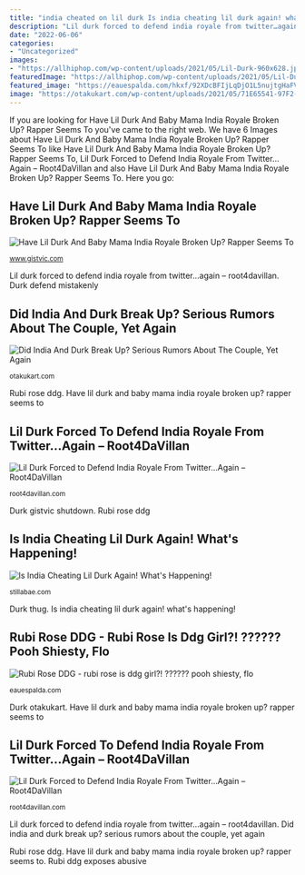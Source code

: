 ```yaml
---
title: "india cheated on lil durk Is india cheating lil durk again! what&#039;s happening!"
description: "Lil durk forced to defend india royale from twitter…again – root4davillan"
date: "2022-06-06"
categories:
- "Uncategorized"
images:
- "https://allhiphop.com/wp-content/uploads/2021/05/Lil-Durk-960x628.jpg.optimal.jpg"
featuredImage: "https://allhiphop.com/wp-content/uploads/2021/05/Lil-Durk-960x628.jpg.optimal.jpg"
featured_image: "https://eauespalda.com/hkxf/92XDcBFIjLqDjO1L5nujtgHaFV.jpg"
image: "https://otakukart.com/wp-content/uploads/2021/05/71E65541-97F2-460F-BD32-580A093C7DE1-600x337.jpeg"
---
```


If you are looking for Have Lil Durk And Baby Mama India Royale Broken Up? Rapper Seems To you've came to the right web. We have 6 Images about Have Lil Durk And Baby Mama India Royale Broken Up? Rapper Seems To like Have Lil Durk And Baby Mama India Royale Broken Up? Rapper Seems To, Lil Durk Forced to Defend India Royale From Twitter…Again – Root4DaVillan and also Have Lil Durk And Baby Mama India Royale Broken Up? Rapper Seems To. Here you go:

## Have Lil Durk And Baby Mama India Royale Broken Up? Rapper Seems To

![Have Lil Durk And Baby Mama India Royale Broken Up? Rapper Seems To](https://i1.wp.com/www.gistvic.com/wp-content/uploads/2021/05/India-Royale.jpg?w=1080&amp;ssl=1 "Durk otakukart")

<small>www.gistvic.com</small>

Lil durk forced to defend india royale from twitter…again – root4davillan. Durk defend mistakenly

## Did India And Durk Break Up? Serious Rumors About The Couple, Yet Again

![Did India And Durk Break Up? Serious Rumors About The Couple, Yet Again](https://otakukart.com/wp-content/uploads/2021/05/71E65541-97F2-460F-BD32-580A093C7DE1-600x337.jpeg "Durk gistvic shutdown")

<small>otakukart.com</small>

Rubi rose ddg. Have lil durk and baby mama india royale broken up? rapper seems to

## Lil Durk Forced To Defend India Royale From Twitter…Again – Root4DaVillan

![Lil Durk Forced to Defend India Royale From Twitter…Again – Root4DaVillan](https://allhiphop.com/wp-content/uploads/2021/05/Screen-Shot-2021-05-02-at-9.03.43-AM-349x300.png "Durk allhiphop dthang defend forced shootout gunned slain breaks invaders retaliation winslow durks vibemylife")

<small>root4davillan.com</small>

Durk gistvic shutdown. Rubi rose ddg

## Is India Cheating Lil Durk Again! What&#039;s Happening!

![Is India Cheating Lil Durk Again! What&#039;s Happening!](https://stillabae.com/wp-content/uploads/2021/05/youngthug-lildurk-feud-405x720.jpg "Durk allhiphop dthang defend forced shootout gunned slain breaks invaders retaliation winslow durks vibemylife")

<small>stillabae.com</small>

Durk thug. Is india cheating lil durk again! what&#039;s happening!

## Rubi Rose DDG - Rubi Rose Is Ddg Girl?! ?????? Pooh Shiesty, Flo

![Rubi Rose DDG - rubi rose is ddg girl?! ?????? pooh shiesty, flo](https://eauespalda.com/hkxf/92XDcBFIjLqDjO1L5nujtgHaFV.jpg "Durk gistvic shutdown")

<small>eauespalda.com</small>

Durk otakukart. Have lil durk and baby mama india royale broken up? rapper seems to

## Lil Durk Forced To Defend India Royale From Twitter…Again – Root4DaVillan

![Lil Durk Forced to Defend India Royale From Twitter…Again – Root4DaVillan](https://allhiphop.com/wp-content/uploads/2021/05/Lil-Durk-960x628.jpg.optimal.jpg "Durk thug")

<small>root4davillan.com</small>

Lil durk forced to defend india royale from twitter…again – root4davillan. Did india and durk break up? serious rumors about the couple, yet again

Rubi rose ddg. Have lil durk and baby mama india royale broken up? rapper seems to. Rubi ddg exposes abusive
